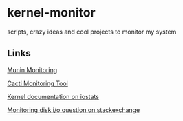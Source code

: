 # kernel-monitor
scripts, crazy  ideas and cool projects to monitor my system

## Links

[Munin Monitoring](http://munin-monitoring.org/)

[Cacti Monitoring Tool](http://www.cacti.net/index.php)

[Kernel documentation on iostats](https://www.kernel.org/doc/Documentation/iostats.txt)

[Monitoring disk i/o question on stackexchange](https://unix.stackexchange.com/questions/55212/how-can-i-monitor-disk-io)
